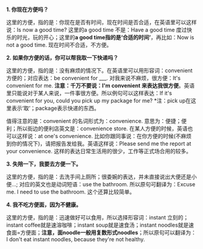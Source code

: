 **1. 你现在方便吗？**

这里的方便，指的是：你现在是否有时间，现在时间是否合适，在英语里可以这样说：Is now a good time? 这里的a good time 不是：Have a good time 度过快乐的时光，玩的开心；这里的**a good time指的是‘合适的时间’**，再比如：Now is not a good time. 现在时间不合适，不方便。

**2. 如果你方便的话，你可以帮我取一下快递吗？**

这里的方便，指的是：没有麻烦的情况下。在英语里可以用形容词：convenient 方便的；对应表达：be convenient for ___. 对我来说不麻烦，很方便：It's convenient for me. **注意：千万不要说：I'm convenient 来表达我很方便**。英语里只能说对于某人来说，一件事很方便。所以例句可以这样表达：If it's convenient for you, could you pick up my package for me? *注：pick up在这里表示‘取’；package表示快递的东西。

值得注意的是：convenient 的名词形式为：convenience. 意思为：便捷；便利；所以街边的便利店英文是：convenience store. 在某人方便的时候，英语也可以这样说：at one's convenience. 比如你跟同事说：在你方便的时候(不麻烦到你的情况下)，请把报告发给我。英语这样说：Please send me the report at your convenience. 这样的表达日常生活用的很少，工作等正式场合用的较多。

**3. 失陪一下，我要去方便一下。**

这里的方便，指的是：去洗手间上厕所；很委婉的表达，并未直接说出大便还是小便...; 对应的英文也是动词短语：use the bathroom. 所以原句可翻译为：Excuse me. I need to use the bathroom. 这个还算比较简单。

**4. 我不吃方便面，因为不健康。**

这里的方便，指的是：迅速做好可以食用，所以选择形容词：instant 立刻的；instant coffee就是速溶咖啡；instant soup就是速食汤；instant noodles就是速食面=方便面；**注意，面noodle一般用复数形式noodles**；所以原句可以翻译为：I don't eat instant noodles, because they're not healthy.